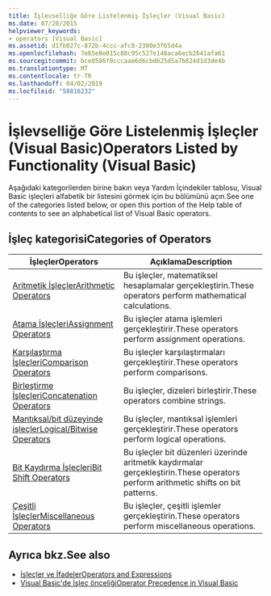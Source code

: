 ```yaml
---
title: İşlevselliğe Göre Listelenmiş İşleçler (Visual Basic)
ms.date: 07/20/2015
helpviewer_keywords:
- operators [Visual Basic]
ms.assetid: d1fb027c-872b-4ccc-afc8-2380e3f65d4a
ms.openlocfilehash: 7e65e8e015c88c95c527e148aca6ecb2641afa61
ms.sourcegitcommit: bce0586f0cccaae6d6cbd625d5a7b824d1d3de4b
ms.translationtype: MT
ms.contentlocale: tr-TR
ms.lasthandoff: 04/02/2019
ms.locfileid: "58816232"
---
```

# <a name="operators-listed-by-functionality-visual-basic"></a><span data-ttu-id="df217-102">İşlevselliğe Göre Listelenmiş İşleçler (Visual Basic)</span><span class="sxs-lookup"><span data-stu-id="df217-102">Operators Listed by Functionality (Visual Basic)</span></span>
<span data-ttu-id="df217-103">Aşağıdaki kategorilerden birine bakın veya Yardım İçindekiler tablosu, Visual Basic işleçleri alfabetik bir listesini görmek için bu bölümünü açın.</span><span class="sxs-lookup"><span data-stu-id="df217-103">See one of the categories listed below, or open this portion of the Help table of contents to see an alphabetical list of Visual Basic operators.</span></span>  
  
## <a name="categories-of-operators"></a><span data-ttu-id="df217-104">İşleç kategorisi</span><span class="sxs-lookup"><span data-stu-id="df217-104">Categories of Operators</span></span>  
  
|<span data-ttu-id="df217-105">İşleçler</span><span class="sxs-lookup"><span data-stu-id="df217-105">Operators</span></span>|<span data-ttu-id="df217-106">Açıklama</span><span class="sxs-lookup"><span data-stu-id="df217-106">Description</span></span>|  
|---------------|-----------------|  
|[<span data-ttu-id="df217-107">Aritmetik İşleçler</span><span class="sxs-lookup"><span data-stu-id="df217-107">Arithmetic Operators</span></span>](../../../visual-basic/language-reference/operators/arithmetic-operators.md)|<span data-ttu-id="df217-108">Bu işleçler, matematiksel hesaplamalar gerçekleştirin.</span><span class="sxs-lookup"><span data-stu-id="df217-108">These operators perform mathematical calculations.</span></span>|  
|[<span data-ttu-id="df217-109">Atama İşleçleri</span><span class="sxs-lookup"><span data-stu-id="df217-109">Assignment Operators</span></span>](../../../visual-basic/language-reference/operators/assignment-operators.md)|<span data-ttu-id="df217-110">Bu işleçler atama işlemleri gerçekleştirir.</span><span class="sxs-lookup"><span data-stu-id="df217-110">These operators perform assignment operations.</span></span>|  
|[<span data-ttu-id="df217-111">Karşılaştırma İşleçleri</span><span class="sxs-lookup"><span data-stu-id="df217-111">Comparison Operators</span></span>](../../../visual-basic/language-reference/operators/comparison-operators.md)|<span data-ttu-id="df217-112">Bu işleçler karşılaştırmaları gerçekleştirir.</span><span class="sxs-lookup"><span data-stu-id="df217-112">These operators perform comparisons.</span></span>|  
|[<span data-ttu-id="df217-113">Birleştirme İşleçleri</span><span class="sxs-lookup"><span data-stu-id="df217-113">Concatenation Operators</span></span>](../../../visual-basic/language-reference/operators/concatenation-operators.md)|<span data-ttu-id="df217-114">Bu işleçler, dizeleri birleştirir.</span><span class="sxs-lookup"><span data-stu-id="df217-114">These operators combine strings.</span></span>|  
|[<span data-ttu-id="df217-115">Mantıksal/bit düzeyinde işleçler</span><span class="sxs-lookup"><span data-stu-id="df217-115">Logical/Bitwise Operators</span></span>](../../../visual-basic/language-reference/operators/logical-bitwise-operators.md)|<span data-ttu-id="df217-116">Bu işleçler, mantıksal işlemleri gerçekleştirir.</span><span class="sxs-lookup"><span data-stu-id="df217-116">These operators perform logical operations.</span></span>|  
|[<span data-ttu-id="df217-117">Bit Kaydırma İşleçleri</span><span class="sxs-lookup"><span data-stu-id="df217-117">Bit Shift Operators</span></span>](../../../visual-basic/language-reference/operators/bit-shift-operators.md)|<span data-ttu-id="df217-118">Bu işleçler bit düzenleri üzerinde aritmetik kaydırmalar gerçekleştirin.</span><span class="sxs-lookup"><span data-stu-id="df217-118">These operators perform arithmetic shifts on bit patterns.</span></span>|  
|[<span data-ttu-id="df217-119">Çeşitli İşleçler</span><span class="sxs-lookup"><span data-stu-id="df217-119">Miscellaneous Operators</span></span>](../../../visual-basic/language-reference/operators/miscellaneous-operators.md)|<span data-ttu-id="df217-120">Bu işleçler, çeşitli işlemler gerçekleştirin.</span><span class="sxs-lookup"><span data-stu-id="df217-120">These operators perform miscellaneous operations.</span></span>|  
  
## <a name="see-also"></a><span data-ttu-id="df217-121">Ayrıca bkz.</span><span class="sxs-lookup"><span data-stu-id="df217-121">See also</span></span>

- [<span data-ttu-id="df217-122">İşleçler ve İfadeler</span><span class="sxs-lookup"><span data-stu-id="df217-122">Operators and Expressions</span></span>](../../../visual-basic/programming-guide/language-features/operators-and-expressions/index.md)
- [<span data-ttu-id="df217-123">Visual Basic'de İşleç önceliği</span><span class="sxs-lookup"><span data-stu-id="df217-123">Operator Precedence in Visual Basic</span></span>](../../../visual-basic/language-reference/operators/operator-precedence.md)
